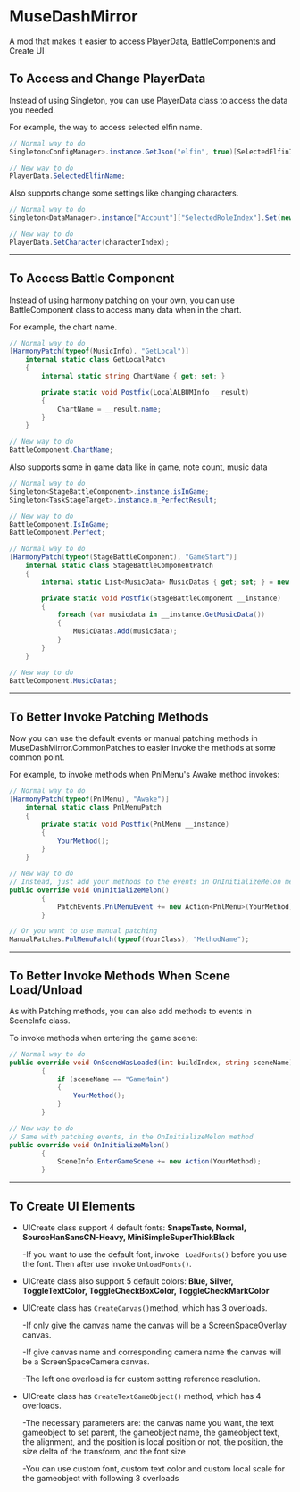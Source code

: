 # MuseDashMirror

A mod that makes it easier to access PlayerData, BattleComponents and Create UI

## To Access and Change PlayerData

Instead of using Singleton, you can use PlayerData class to access the data you needed.

For example, the way to access selected elfin name.

```C#	
// Normal way to do
Singleton<ConfigManager>.instance.GetJson("elfin", true)[SelectedElfinIndex]["name"].ToString();

// New way to do
PlayerData.SelectedElfinName;
```

Also supports change some settings like changing characters.

```c#
// Normal way to do
Singleton<DataManager>.instance["Account"]["SelectedRoleIndex"].Set(new Il2CppSystem.Int32() { m_value = characterIndex }.BoxIl2CppObject());

// New way to do
PlayerData.SetCharacter(characterIndex);
```

---

## To Access Battle Component

Instead of using harmony patching on your own, you can use BattleComponent class to access many data when in the chart.

For example, the chart name.

```C#
// Normal way to do
[HarmonyPatch(typeof(MusicInfo), "GetLocal")]
    internal static class GetLocalPatch
    {
        internal static string ChartName { get; set; }

        private static void Postfix(LocalALBUMInfo __result)
        {
            ChartName = __result.name;
        }
    }

// New way to do
BattleComponent.ChartName;
```

Also supports some in game data like in game, note count, music data

```C#	
// Normal way to do
Singleton<StageBattleComponent>.instance.isInGame;
Singleton<TaskStageTarget>.instance.m_PerfectResult;

// New way to do
BattleComponent.IsInGame;
BattleComponent.Perfect;

// Normal way to do 
[HarmonyPatch(typeof(StageBattleComponent), "GameStart")]
    internal static class StageBattleComponentPatch
    {
        internal static List<MusicData> MusicDatas { get; set; } = new List<MusicData>();

        private static void Postfix(StageBattleComponent __instance)
        {
            foreach (var musicdata in __instance.GetMusicData())
            {
                MusicDatas.Add(musicdata);
            }
        }
    }

// New way to do
BattleComponent.MusicDatas;
```

---

## To Better Invoke Patching Methods

Now you can use the default events or manual patching methods in MuseDashMirror.CommonPatches to easier invoke the methods at some common point.

For example, to invoke methods when PnlMenu's Awake method invokes:

```c#
// Normal way to do
[HarmonyPatch(typeof(PnlMenu), "Awake")]
    internal static class PnlMenuPatch
    {
        private static void Postfix(PnlMenu __instance)
        {
            YourMethod();
        }
    }

// New way to do
// Instead, just add your methods to the events in OnInitializeMelon method
public override void OnInitializeMelon()
        {
            PatchEvents.PnlMenuEvent += new Action<PnlMenu>(YourMethod);
        }

// Or you want to use manual patching
ManualPatches.PnlMenuPatch(typeof(YourClass), "MethodName");
```

---

## To Better Invoke Methods When Scene Load/Unload

As with Patching methods, you can also add methods to events in SceneInfo class.

To invoke methods when entering the game scene:

```c#
// Normal way to do
public override void OnSceneWasLoaded(int buildIndex, string sceneName)
        {
            if (sceneName == "GameMain")
            {
                YourMethod();
            }
		}

// New way to do
// Same with patching events, in the OnInitializeMelon method
public override void OnInitializeMelon()
        {
            SceneInfo.EnterGameScene += new Action(YourMethod);
        }
```

---

## To Create UI Elements

* UICreate class support 4 default fonts: **SnapsTaste, Normal, SourceHanSansCN-Heavy, MiniSimpleSuperThickBlack**

  -If you want to use the default font, invoke `` LoadFonts()`` before you use the font. Then after use invoke ``UnloadFonts()``.

* UICreate class also support 5 default colors: **Blue, Silver, ToggleTextColor, ToggleCheckBoxColor, ToggleCheckMarkColor**

* UICreate class has ``CreateCanvas()``method, which has 3 overloads. 

  -If only give the canvas name the canvas will be a ScreenSpaceOverlay canvas.

  -If give canvas name and corresponding camera name the canvas will be a ScreenSpaceCamera canvas. 

  -The left one overload is for custom setting reference resolution.

* UICreate class has ``CreateTextGameObject()`` method, which has 4 overloads.

  -The necessary parameters are: the canvas name you want, the text gameobject to set parent,  the gameobject name, the gameobject text, the alignment, and the position is local position or not, the position, the size delta of the transform, and the font size

  -You can use custom font, custom text color and custom local scale for the gameobject with following 3 overloads

